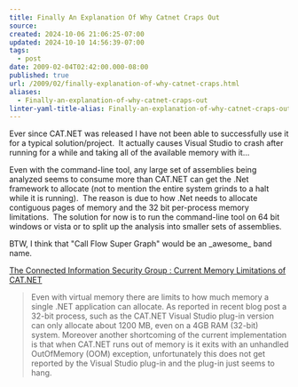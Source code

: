 ```yaml
---
title: Finally An Explanation Of Why Catnet Craps Out
source: 
created: 2024-10-06 21:06:25-07:00
updated: 2024-10-10 14:56:39-07:00
tags:
  - post
date: 2009-02-04T02:42:00.000-08:00
published: true
url: /2009/02/finally-explanation-of-why-catnet-craps.html
aliases:
  - Finally-an-explanation-of-why-catnet-craps-out
linter-yaml-title-alias: Finally-an-explanation-of-why-catnet-craps-out
---
```



Ever since CAT.NET was released I have not been able to successfully use it for a typical solution/project.  It actually causes Visual Studio to crash after running for a while and taking all of the available memory with it...  
  
Even with the command-line tool, any large set of assemblies being analyzed seems to consume more than CAT.NET can get the .Net framework to allocate (not to mention the entire system grinds to a halt while it is running).  The reason is due to how .Net needs to allocate contiguous pages of memory and the 32 bit per-process memory limitations.  The solution for now is to run the command-line tool on 64 bit windows or vista or to split up the analysis into smaller sets of assemblies.  
  
BTW, I think that "Call Flow Super Graph" would be an \_awesome\_ band name.  
  
[The Connected Information Security Group : Current Memory Limitations of CAT.NET](https://blogs.msdn.com/cisg/archive/2009/01/12/current-memory-limitations-of-cat-net.aspx)  

> Even with virtual memory there are limits to how much memory a single .NET application can allocate. As reported in recent blog post a 32-bit process, such as the CAT.NET Visual Studio plug-in version can only allocate about 1200 MB, even on a 4GB RAM (32-bit) system. Moreover another shortcoming of the current implementation is that when CAT.NET runs out of memory is it exits with an unhandled OutOfMemory (OOM) exception, unfortunately this does not get reported by the Visual Studio plug-in and the plug-in just seems to hang.